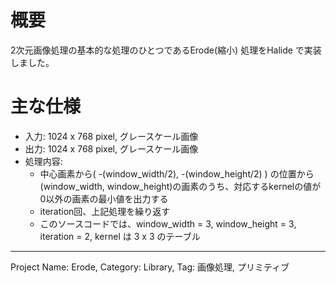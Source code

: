 # 概要

2次元画像処理の基本的な処理のひとつであるErode(縮小) 処理をHalide で実装しました。

# 主な仕様

- 入力: 1024 x 768 pixel, グレースケール画像
- 出力: 1024 x 768 pixel, グレースケール画像
- 処理内容:
  - 中心画素から( -(window_width/2), -(window_height/2) ) の位置から(window_width, window_height)の画素のうち、対応するkernelの値が0以外の画素の最小値を出力する
  - iteration回、上記処理を繰り返す
  - このソースコードでは、window_width = 3, window_height = 3, iteration = 2, kernel は 3 x 3 のテーブル
---
Project Name: Erode, Category: Library, Tag: 画像処理, プリミティブ
